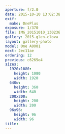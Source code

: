 ```yaml
---
aperture: f/2.0
date: 2015-10-10 13:02:38
exif:
  make: OnePlus
exposure: 1/370
file: IMG_20151010_130236
gallery: 2015-glen-clova
layout: gallery-photo
model: One A0001
next: 2ec11ae
ordering: 12
previous: c6265e4
sizes:
  1920x1080:
    height: 1080
    width: 1920
  640w:
    height: 360
    width: 640
  200x200:
    height: 200
    width: 200
  96x96:
    height: 96
    width: 96
title: 
---
```

